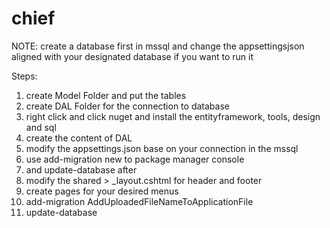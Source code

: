 # chief

NOTE: create a database first in mssql and change the appsettingsjson aligned with your designated database if you want to run it

Steps:
1. create Model Folder and put the tables
2. create DAL Folder for the connection to database
3. right click and click nuget and install the entityframework, tools, design and sql
4. create the content of DAL
5. modify the appsettings.json base on your connection in the mssql
6. use add-migration new to package manager console
7. and update-database after
8. modify the shared > _layout.cshtml for header and footer
9. create pages for your desired menus
10. add-migration AddUploadedFileNameToApplicationFile
11. update-database
